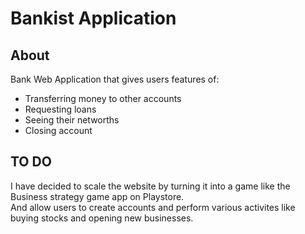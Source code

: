 # Bankist Application

## About

<p> Bank Web Application that gives users features of: </p>
<ul>
<li> Transferring money to other accounts </li>
<li> Requesting loans </li>
<li> Seeing their networths</li>
<li> Closing account </li>
</ul>

## TO DO

<p> I have decided to scale the website by turning it into a game like the Business strategy game app
on Playstore.
<br> And allow users to create accounts and perform various activites like buying stocks and opening new businesses. </p>
